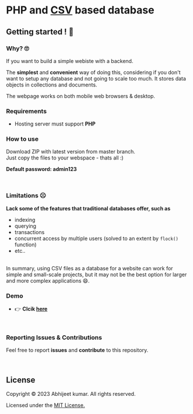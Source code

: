 # PHP and [CSV](https://en.wikipedia.org/wiki/Comma-separated_values) based database


## Getting started ! 🚀

### Why? 🙄

If you want to build a simple webiste with a backend.

The **simplest** and **convenient** way of doing this, considering if you don't want to setup any database 
and not going to scale too much. It stores data objects in collections and documents. <br/>

The webpage works on both mobile web browsers & desktop.

### Requirements

* Hosting server must support **PHP**

### How to use
Download ZIP with latest version from master branch.<br/>
Just copy the files to your webspace - thats all :)

**Default password: admin123**

<br/>


### Limitations ☹

**Lack some of the features that traditional databases offer, such as**

* indexing
* querying
* transactions
* concurrent access by multiple users (solved to an extent by `flock()` function)
* etc..

<br/>
In summary, using CSV files as a database for a website can work for simple and small-scale projects, but it may not be the best option for larger and more complex applications 😄.

<br/>

### Demo 

* 👉 **Clcik  [here](https://testing-my-pages.000webhostapp.com/)**
<br/>

### Reporting Issues & Contributions

Feel free to report <b>issues</b> and <b>contribute</b> to this repository.

<br/>

## License

Copyright © 2023 Abhijeet kumar. All rights reserved.

Licensed under the [MIT License.](LICENSE)

